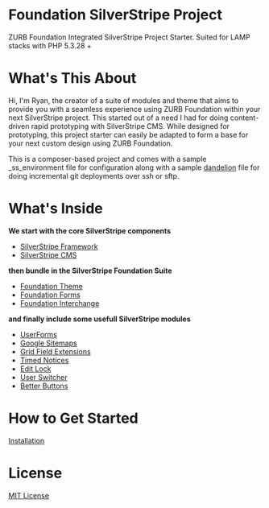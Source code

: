 Foundation SilverStripe Project
=================

ZURB Foundation Integrated SilverStripe Project Starter. Suited for LAMP stacks with PHP 5.3.28 +

What's This About
=================

Hi, I'm Ryan, the creator of a suite of modules and theme that aims to provide you with a seamless experience using ZURB Foundation within your next SilverStripe project. This started out of a need I had for doing content-driven rapid prototyping with SilverStripe CMS. While designed for prototyping, this project starter can easily be adapted to form a base for your next custom design using ZURB Foundation.

This is a composer-based project and comes with a sample _ss_environment file for configuration along with a sample [dandelion](https://github.com/scttnlsn/dandelion) file for doing incremental git deployments over ssh or sftp.

What's Inside
=================

**We start with the core SilverStripe components**

* [SilverStripe Framework](https://github.com/silverstripe/silverstripe-framework)
* [SilverStripe CMS](https://github.com/silverstripe/silverstripe-cms)

**then bundle in the SilverStripe Foundation Suite**

* [Foundation Theme](https://github.com/ryanwachtl/silverstripe-foundation-theme)
* [Foundation Forms](https://github.com/ryanwachtl/silverstripe-foundation-forms)
* [Foundation Interchange](https://github.com/ryanwachtl/silverstripe-foundation-interchange)

**and finally include some usefull SilverStripe modules**

* [UserForms](https://github.com/silverstripe/silverstripe-userforms)
* [Google Sitemaps](https://github.com/silverstripe-labs/silverstripe-googlesitemaps)
* [Grid Field Extensions](https://github.com/ajshort/silverstripe-gridfieldextensions)
* [Timed Notices](https://github.com/sheadawson/silverstripe-timednotices)
* [Edit Lock](https://github.com/sheadawson/silverstripe-editlock)
* [User Switcher](https://github.com/sheadawson/silverstripe-userswitcher)
* [Better Buttons](https://github.com/unclecheese/silverstripe-gridfield-betterbuttons)

How to Get Started
=================

[Installation](https://github.com/ryanwachtl/foundation-silverstripe-project/blob/master/docs/index.md)

License
=================

[MIT License](https://github.com/ryanwachtl/foundation-silverstripe-project/blob/master/LICENSE)